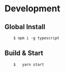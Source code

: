 
# Development

## Global Install

```
    $ npm i -g typescript
```

## Build & Start

```
    $   yarn start
```